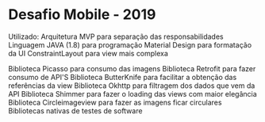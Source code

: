 # Desafio Mobile - 2019

Utilizado:
 Arquitetura MVP para separação das responsabilidades
 Linguagem JAVA (1.8) para programação
 Material Design para formatação da UI
 ConstraintLayout para view mais complexa

 Biblioteca Picasso para consumo das imagens
 Biblioteca Retrofit para fazer consumo de API'S
 Biblioteca ButterKnife para facilitar a obtenção das referências da view
 Biblioteca Okhttp para filtragem dos dados que vem da API
 Biblioteca Shimmer para fazer o loading das views com maior elegância
 Biblioteca Circleimageview para fazer as imagens ficar circulares
 Bibliotecas nativas de testes de software
 
 
